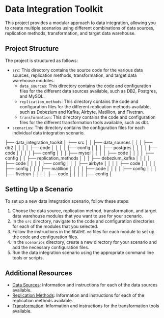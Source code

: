 # Data Integration Toolkit

This project provides a modular approach to data integration, allowing you to create multiple scenarios using different combinations of data sources, replication methods, transformation, and target data warehouse.

## Project Structure

The project is structured as follows:

- `src`: This directory contains the source code for the various data sources, replication methods, transformation, and target data warehouse modules.
  - `data_sources`: This directory contains the code and configuration files for the different data sources available, such as DB2, Postgres, and MySQL.
  - `replication_methods`: This directory contains the code and configuration files for the different replication methods available, such as Debezium and Kafka, Airbyte, Matillion, and Fivetran.
  - `transformation`: This directory contains the code and configuration files for the different transformation tools available, such as dbt.
- `scenarios`: This directory contains the configuration files for each individual data integration scenario.


├── data_integration_toolkit
│   ├── src
│   │   ├── data_sources
│   │   │   ├── db2
│   │   │   │   ├── code
│   │   │   │   ├── config
│   │   │   ├── postgres
│   │   │   │   ├── code
│   │   │   │   ├── config
│   │   │   ├── mysql
│   │   │   │   ├── code
│   │   │   │   ├── config
│   │   ├── replication_methods
│   │   │   ├── debezium_kafka
│   │   │   │   ├── code
│   │   │   │   ├── config
│   │   │   ├── airbyte
│   │   │   │   ├── code
│   │   │   │   ├── config
│   │   │   ├── matillion
│   │   │   │   ├── code
│   │   │   │   ├── config
│   │   │   ├── fivetran
│   │   │   │   ├── code
│   │   │   │   ├── config
│  


## Setting Up a Scenario

To set up a new data integration scenario, follow these steps:

1. Choose the data source, replication method, transformation, and target data warehouse modules that you want to use for your scenario.
2. In the `src` directory, navigate to the code and configuration directories for each of the modules that you selected.
3. Follow the instructions in the `README.md` files for each module to set up the code and configuration files.
4. In the `scenarios` directory, create a new directory for your scenario and add the necessary configuration files.
5. Run the data integration scenario using the appropriate command line tools or scripts.

## Additional Resources

- [Data Sources](src/data_sources): Information and instructions for each of the data sources available.
- [Replication Methods](src/replication_methods): Information and instructions for each of the replication methods available.
- [Transformation](src/transformation): Information and instructions for the transformation tools available.
